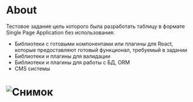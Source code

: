 # About
Тестовое задание цель которого была разработать таблицу в формате Single Page Application 
без использования:
- Библиотеки с готовыми компонентами или плагины для React, которые
предоставляют готовый функционал, требуемый в задании
- Библиотеки и плагины для валидации
- Библиотеки и плагины для работы с БД, ORM
- CMS системы
# ![Снимок](https://user-images.githubusercontent.com/107357627/197355160-d18ecd15-8feb-4379-8ff7-f7383aa3ab1f.PNG)
